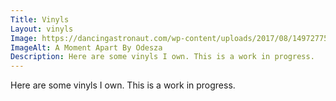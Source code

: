 ```yaml
---
Title: Vinyls
Layout: vinyls
Image: https://dancingastronaut.com/wp-content/uploads/2017/08/1497277575943-ODESZA_A-Moment-Apart_Cover_3000.jpeg
ImageAlt: A Moment Apart By Odesza
Description: Here are some vinyls I own. This is a work in progress.
---
```

<div class="mw6 center b" markdown="1">
Here are some vinyls I own. This is a work in progress.
</div>